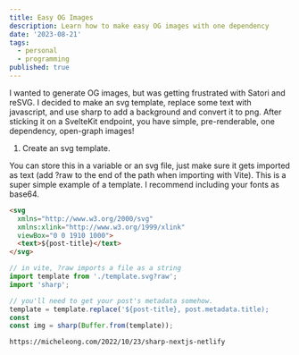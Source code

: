 ```yaml
---
title: Easy OG Images
description: Learn how to make easy OG images with one dependency
date: '2023-08-21'
tags:
  - personal
  - programming
published: true
---
```


I wanted to generate OG images, but was getting frustrated with Satori and reSVG. I decided to make an svg template, replace some text with javascript, and use sharp to add a background and convert it to png. After sticking it on a SvelteKit endpoint, you have simple, pre-renderable, one dependency, open-graph images!

1. Create an svg template.

You can store this in a variable or an svg file, just make sure it gets imported as text (add ?raw to the end of the path when importing with Vite). This is a super simple example of a template. I recommend including your fonts as base64.

```html
<svg
  xmlns="http://www.w3.org/2000/svg"
  xmlns:xlink="http://www.w3.org/1999/xlink"
  viewBox="0 0 1910 1000">
  <text>${post-title}</text>
</svg>
```

```ts
// in vite, ?raw imports a file as a string
import template from './template.svg?raw';
import 'sharp';

// you'll need to get your post's metadata somehow.
template = template.replace('${post-title}, post.metadata.title);
const
const img = sharp(Buffer.from(template));
```

```html
https://micheleong.com/2022/10/23/sharp-nextjs-netlify
```
